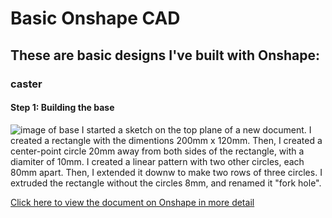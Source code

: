 # Basic Onshape CAD
## These are basic designs I've built with Onshape:
### caster
#### Step 1: Building the base
![image of base](https://davidswanson.org/wp-content/uploads/2020/09/caster.png)
I started a sketch on the top plane of a new document. I created a rectangle with the dimentions 200mm x 120mm. Then, I created a center-point circle 20mm away from both sides of the rectangle, with a diamiter of 10mm. I created a linear pattern with two other circles, each 80mm apart. Then, I extended it downw to make two rows of three circles. I extruded the rectangle without the circles 8mm, and renamed it "fork hole".

[Click here to view the document on Onshape in more detail](https://cvilleschools.onshape.com/documents/f17b32973a80d2a56a647c10/w/fd2d9b519a282c3d5eb78bf3/e/87a88c2dc5a094b2cc6ccc63)
